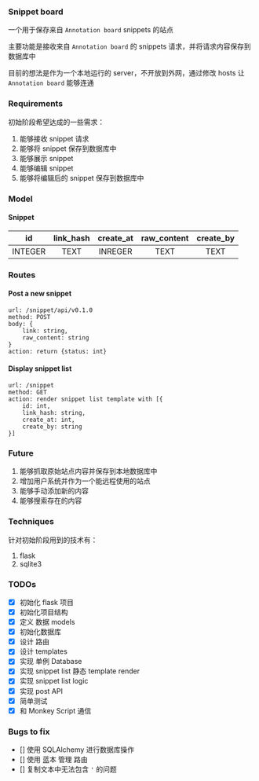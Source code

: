 ### Snippet board
一个用于保存来自 `Annotation board` snippets 的站点

主要功能是接收来自 `Annotation board` 的 snippets 请求，并将请求内容保存到数据库中

目前的想法是作为一个本地运行的 server，不开放到外网，通过修改 hosts 让 `Annotation board` 能够连通


### Requirements
初始阶段希望达成的一些需求：
1. 能够接收 snippet 请求
2. 能够将 snippet 保存到数据库中
3. 能够展示 snippet
4. 能够编辑 snippet
5. 能够将编辑后的 snippet 保存到数据库中

### Model
#### Snippet
| id | link\_hash | create\_at | raw\_content | create\_by |
| :------: | :------:| :------: | :------: | :------: |
| INTEGER | TEXT | INREGER | TEXT | TEXT |

### Routes
#### Post a new snippet
```
url: /snippet/api/v0.1.0
method: POST
body: {
    link: string,
    raw_content: string
}
action: return {status: int}
```

#### Display snippet list
```
url: /snippet
method: GET
action: render snippet list template with [{
    id: int,
    link_hash: string,
    create_at: int,
    create_by: string
}]
```

### Future
1. 能够抓取原始站点内容并保存到本地数据库中
2. 增加用户系统并作为一个能远程使用的站点
3. 能够手动添加新的内容
4. 能够搜索存在的内容

### Techniques
针对初始阶段用到的技术有：
1. flask
2. sqlite3

### TODOs
- [x] 初始化 flask 项目
- [x] 初始化项目结构
- [x] 定义 数据 models
- [x] 初始化数据库
- [x] 设计 路由
- [x] 设计 templates
- [x] 实现 单例 Database
- [x] 实现 snippet list 静态 template render
- [x] 实现 snippet list logic
- [x] 实现 post API
- [x] 简单测试
- [x] 和 Monkey Script 通信

### Bugs to fix
- [] 使用 SQLAlchemy 进行数据库操作
- [] 使用 蓝本 管理 路由
- [] 复制文本中无法包含 `'` 的问题


